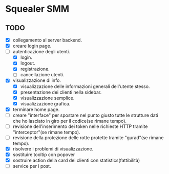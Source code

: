 # Squealer SMM

## TODO
- [X] collegamento al server backend.
- [X] creare login page.
- [ ] autenticazione degli utenti.
  - [X] login.
  - [X] logout.
  - [X] registrazione.
  - [ ] cancellazione utenti.
- [X] visualizzazione di info.
  - [X] visualizzazione delle informazioni generali dell'utente stesso.
  - [X] presentazione dei clienti nella sidebar.
  - [X] visualizzazione semplice.
  - [X] visualizzazione grafica.
- [X] terminare home page.
- [ ] creare "interface" per spostare nel punto giusto tutte le strutture dati che ho lasciato in giro per il codice(se rimane tempo).
- [ ] revisione dell'inserimento dei token nelle richieste HTTP tramite "interceptor"(se rimane tempo).
- [ ] revisione della protezione delle rotte protette tramite "gurad"(se rimane tempo).
- [X] risolvere i problemi di visualizzazione.
- [X] sostituire tooltip con popover
- [X] sostruire action della card dei clienti con statistics(fattibilità)
- [ ] service per i post.
